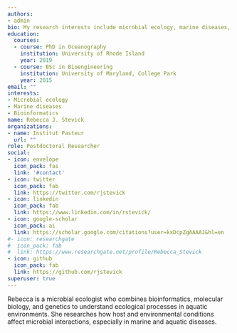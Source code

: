```yaml
---
authors:
- admin
bio: My research interests include microbial ecology, marine diseases, and bioinformatics.
education:
  courses:
  - course: PhD in Oceanography
    institution: University of Rhode Island
    year: 2019
  - course: BSc in Bioengineering
    institution: University of Maryland, College Park
    year: 2015
email: ""
interests:
- Microbial ecology
- Marine diseases
- Bioinformatics
name: Rebecca J. Stevick
organizations:
- name: Institut Pasteur
  url: ""
role: Postdoctoral Researcher
social:
- icon: envelope
  icon_pack: fas
  link: '#contact'
- icon: twitter
  icon_pack: fab
  link: https://twitter.com/rjstevick
- icon: linkedin
  icon_pack: fab
  link: https://www.linkedin.com/in/rstevick/
- icon: google-scholar
  icon_pack: ai
  link: https://scholar.google.com/citations?user=kxDcpZgAAAAJ&hl=en
#- icon: researchgate
#  icon_pack: fab
#  link: https://www.researchgate.net/profile/Rebecca_Stevick
- icon: github
  icon_pack: fab
  link: https://github.com/rjstevick
superuser: true
---
```


Rebecca is a microbial ecologist who combines bioinformatics, molecular biology, and genetics to understand ecological processes in aquatic environments. She researches how host and environmental conditions affect  microbial interactions, especially in marine and aquatic diseases. 